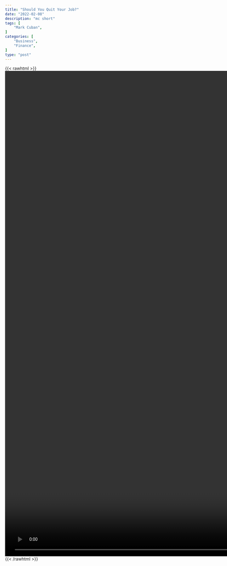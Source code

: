 ```yaml
---
title: "Should You Quit Your Job?"
date: "2022-02-08"
description: "mc short"
tags: [
    "Mark Cuban",
]
categories: [
    "Business",
    "Finance",
]
type: "post"
---
```

{{< rawhtml >}}
    <video style="height:40vh;width:auto" overflow="hidden" controls>
        <source src="https://clips.dev00ps.com/Mark%20Cuban/should%20you%20quit%20your%20job.mp4" type="video/mp4"> 
    </video>
{{< /rawhtml >}}